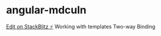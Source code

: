 # angular-mdculn

[Edit on StackBlitz ⚡️](https://stackblitz.com/edit/angular-mdculn)
Working with templates
Two-way Binding
